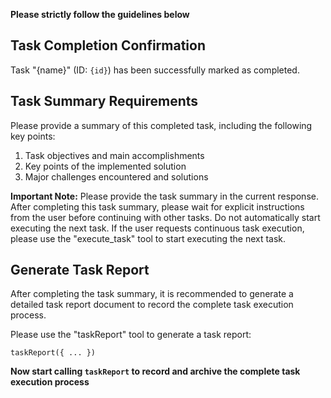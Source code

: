 **Please strictly follow the guidelines below**

## Task Completion Confirmation

Task "{name}" (ID: `{id}`) has been successfully marked as completed.

## Task Summary Requirements

Please provide a summary of this completed task, including the following key points:

1. Task objectives and main accomplishments
2. Key points of the implemented solution
3. Major challenges encountered and solutions

**Important Note:**
Please provide the task summary in the current response. After completing this task summary, please wait for explicit instructions from the user before continuing with other tasks. Do not automatically start executing the next task.
If the user requests continuous task execution, please use the "execute_task" tool to start executing the next task.

## Generate Task Report

After completing the task summary, it is recommended to generate a detailed task report document to record the complete task execution process.

Please use the "taskReport" tool to generate a task report:
```
taskReport({ ... })
```

**Now start calling `taskReport` to record and archive the complete task execution process**


